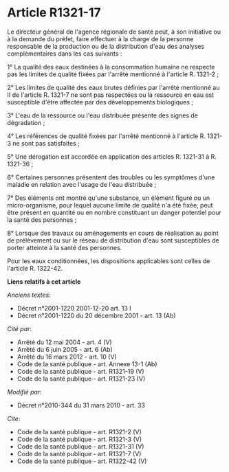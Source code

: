 # Article R1321-17

Le directeur général de l'agence régionale de santé peut, à son initiative ou à la demande du préfet, faire effectuer à la
charge de la personne responsable de la production ou de la distribution d'eau des analyses complémentaires dans les cas
suivants : 

1° La qualité des eaux destinées à la consommation humaine ne respecte pas les limites de qualité fixées par l'arrêté
mentionné à l'article R. 1321-2 ; 

2° Les limites de qualité des eaux brutes définies par l'arrêté mentionné au II de l'article R. 1321-7 ne sont pas respectées
ou la ressource en eau est susceptible d'être affectée par des développements biologiques ; 

3° L'eau de la ressource ou l'eau distribuée présente des signes de dégradation ; 

4° Les références de qualité fixées par l'arrêté mentionné à l'article R. 1321-3 ne sont pas satisfaites ; 

5° Une dérogation est accordée en application des articles R. 1321-31 à R. 1321-36 ; 

6° Certaines personnes présentent des troubles ou les symptômes d'une maladie en relation avec l'usage de l'eau distribuée ; 

7° Des éléments ont montré qu'une substance, un élément figuré ou un micro-organisme, pour lequel aucune limite de qualité
n'a été fixée, peut être présent en quantité ou en nombre constituant un danger potentiel pour la santé des personnes ; 

8° Lorsque des travaux ou aménagements en cours de réalisation au point de prélèvement ou sur le réseau de distribution d'eau
sont susceptibles de porter atteinte à la santé des personnes. 

Pour les eaux conditionnées, les dispositions applicables sont celles de l'article R. 1322-42.

**Liens relatifs à cet article**

_Anciens textes_:

  - Décret n°2001-1220 2001-12-20 art. 13 I
  - Décret n°2001-1220 du 20 décembre 2001 - art. 13 (Ab)

_Cité par_:

  - Arrêté du 12 mai 2004 - art. 4 (V)
  - Arrêté du 6 juin 2005 - art. 6 (Ab)
  - Arrêté du 16 mars 2012 - art. 10 (V)
  - Code de la santé publique - art. Annexe 13-1 (Ab)
  - Code de la santé publique - art. R1321-19 (V)
  - Code de la santé publique - art. R1321-23 (V)

_Modifié par_:

  - Décret n°2010-344 du 31 mars 2010 - art. 33

_Cite_:

  - Code de la santé publique - art. R1321-2 (V)
  - Code de la santé publique - art. R1321-3 (V)
  - Code de la santé publique - art. R1321-31 (V)
  - Code de la santé publique - art. R1321-7 (V)
  - Code de la santé publique - art. R1322-42 (V)
